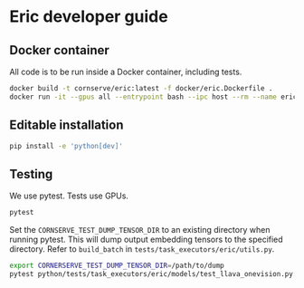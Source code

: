 # Eric developer guide

## Docker container

All code is to be run inside a Docker container, including tests.

```bash
docker build -t cornserve/eric:latest -f docker/eric.Dockerfile .
docker run -it --gpus all --entrypoint bash --ipc host --rm --name eric-dev -v $PWD:/workspace/cornserve -v $HF_CACHE:/root/.cache/huggingface cornserve/eric:latest
```

## Editable installation

```bash
pip install -e 'python[dev]'
```

## Testing

We use pytest. Tests use GPUs.

```bash
pytest
```

Set the `CORNSERVE_TEST_DUMP_TENSOR_DIR` to an existing directory when running pytest.
This will dump output embedding tensors to the specified directory.
Refer to `build_batch` in `tests/task_executors/eric/utils.py`.

```bash
export CORNERSERVE_TEST_DUMP_TENSOR_DIR=/path/to/dump
pytest python/tests/task_executors/eric/models/test_llava_onevision.py::test_image_inference
```
